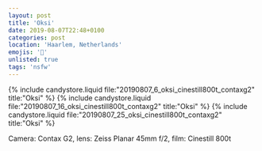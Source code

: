 ```yaml
---
layout: post
title: 'Oksi'
date: 2019-08-07T22:48+0100
categories: post
location: 'Haarlem, Netherlands'
emojis: '🔞'
unlisted: true
tags: 'nsfw'
---
```


{% include candystore.liquid file:"20190807_6_oksi_cinestill800t_contaxg2" title:"Oksi" %}
{% include candystore.liquid file:"20190807_16_oksi_cinestill800t_contaxg2" title:"Oksi" %}
{% include candystore.liquid file:"20190807_25_oksi_cinestill800t_contaxg2" title:"Oksi" %}

Camera: Contax G2, lens: Zeiss Planar 45mm f/2, film: Cinestill 800t

